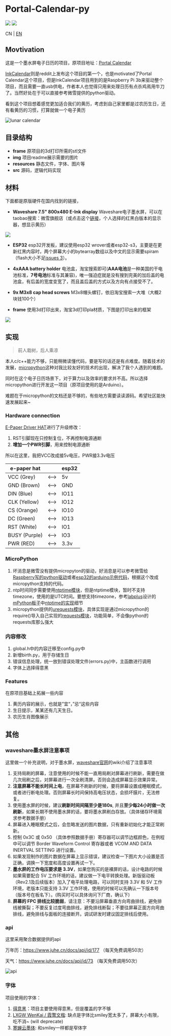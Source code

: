 # Portal-Calendar-py

![](https://img.shields.io/badge/MicroPython-language?style=flat-square&label=language) ![](https://img.shields.io/badge/esp32-platform?style=flat-square&label=platform&color=lightgrey
)


CN | [EN](./README-en.md)

## Movtivation

这是一个墨水屏电子日历的项目，原项目地址：[Portal Calendar](https://github.com/wuspy/portal_calendar)

[InkCalendar](https://github.com/13Bytes/eInkCalendar)则是reddit上发布这个项目的第一个，也是motivated了Portal Calendar这个项目，但是InkCalendar项目用到的是Raspberry Pi 3b来驱动整个项目，而且需要一直usb供电，作者本人也觉得只用来处理日历有点杀鸡焉用牛刀了。当然好处在于可以直接参考微雪提供的python驱动。

看到这个项目想着感觉更加适合我们的黄历，考虑到自己家里都是过农历生日，还有看黄历的习惯，打算就做一个电子黄历

![lunar calendar](./img/lunar.jpg)

## 目录结构

- **frame** 原项目的3d打印所需的stl文件
- **img** 项目readme展示需要的图片
- **resources** 静态文件，字体、图片等
- **src**  源码，逻辑代码实现


## 材料

下面都是原版硬件在国内找到的链接，
- **Waveshare 7.5" 800x480 E-Ink display** Waveshare电子墨水屏，可以在taobao搜索：微雪旗舰店（或点击这个[链接](https://detail.tmall.com/item.htm?id=633262461077)，个人选择的红黑白版本的显示器，想显示黄历）

![](./img/display-zh.png)

- **ESP32** esp32开发板，建议使用esp32 wrover或者esp32-s3，主要是在更新红黑内容时，两个屏幕大小的bytearray数组以及中文的显示需要spiram（flash大小不足[issues 3](https://github.com/eleveyuan/Portal-Calendar-py/issues/3)）。

- **4xAAA battery holder** 电池盒，淘宝搜索即可(**AAA电池**是一种美国的干电池标准，**7号电池**标准与其兼容)，唯一强迫症就是没有搜到完美的加后盖的电池盒，有后盖的宽度变宽了，而且盖后盖的方式以及方向有点接受不了。

- **9x M3x8 cap head screws** M3x8帽头螺钉，依旧淘宝搜索一大堆（大概2块钱100个）

- **frame** 使用3d打印出来，淘宝3d打印pla材质，下图是打印出来的框架

![](./img/frame.png)


## 实现

> 前人栽树，后人乘凉

本人c/c++能力不够，只能稍微读懂代码，要是写的话还是有点难度。随着技术的发展，[micropython](https://micropython.org/)这种对我比较友好的技术的出现，解决了我个人遇到的难题。

同时在这个电子日历场景下，对于算力以及效率的要求并不高。所以选择micropython进行开发这一项目（原项目使用的是Arduino）。

难题在于micropython的文档还是不够的，有些地方需要读读源码。希望社区能快速发展起来~

### Hardware connection

[E-Paper Driver HAT](https://www.waveshare.net/wiki/E-Paper_Driver_HAT)进行了升级修改：
1. RST引脚现在只控制复位，不再控制电源通断
2. **增加一个PWR引脚**，用来控制电源通断

所以在这里，我把VCC改成接5v电压，PWR接3.3v电压

| e-paper hat | | esp32 |
| ----- | --- | ---- |
| VCC (Grey) | <--> | 5v |
| GND (Brown) | <--> | GND |
| DIN (Blue) | <--> | IO11 |
| CLK (Yellow) | <--> | IO12 |
| CS (Orange) | <--> | IO10 |
| DC (Green) | <--> | IO13 |
| RST (White) | <--> | IO1 |
| BUSY (Purple)	 | <--> | IO3 |
| PWR (RED) | <--> | 3.3v |

### MicroPython

1. 坏消息是微雪没有提供micropyton的驱动，好消息是可以参考微雪给[Raspberry写的python驱动]( https://www.waveshare.net/w/upload/7/71/E-Paper_code.zip)或者[esp32的arduino示例代码](https://www.waveshare.net/w/upload/5/50/E-Paper_ESP32_Driver_Board_Code.7z)，根据这个改成micropython支持的代码。
2. ntp时间同步需要使用[ntptime模块](https://github.com/micropython/micropython-lib/blob/v1.20.0/micropython/net/ntptime/ntptime.py)，但是ntptime模块，暂时不支持timezone，使用的是UTC时间。要想支持timezone，参考[labplus](https://github.com/labplus-cn)设计的[mPython板子](https://mpython.readthedocs.io/zh/master/)中[ntptime的实现](https://github.com/labplus-cn/mpython/blob/018626912edc47db2a7cb35a63509d5ca1517508/port/modules/ntptime.py)细节
1. micropython提供的[urequests模块]()，具体实现是通过micropython的require()导入自己实现的[requests模块](https://github.com/micropython/micropython-lib/blob/master/python-ecosys/requests/requests/__init__.py)，功能简单，不会像python的requests库那么强大

### 内容修改

1. global.h中的内容迁移至config.py中
2. 新增birth.py，用于存储生日
3. 错误信息处理，统一放到错误处理文件(errors.py)中，主函数进行调用
4. 字体上选择得意黑


### Features

在原项目基础上拓展一些内容

1. 黄历内容的展示，也就是”宜“，”忌“这些内容
2. 生日提示，某某还有几天生日。
3. 农历生肖图像展示


## 其他

### waveshare墨水屏注意事项
这里做一个补充说明，对于墨水屏，[waveshare官网](https://www.waveshare.net/wiki/7.5inch_e-Paper_HAT_Manual)的wiki介绍了注意事项

1. 支持局刷的屏幕，注意使用的时候不能一直用局刷对屏幕进行刷新，需要在做几次局刷之后，对屏幕进行一次全刷清屏。否则会造成屏幕显示效果异常。
2. **注意屏幕不能长时间上电**，在屏幕不刷新的时候，要将屏幕设置成睡眠模式，或者进行断电处理。否则屏幕长时间保持高电压状态，会损坏膜片，无法修复。
3. 使用墨水屏的时候，建议**刷新时间间隔至少是180s**, 并且**至少每24小时做一次刷新**，如果长期不使用墨水屏的话，要将墨水屏刷白存放。（具体储存环境需求参考数据手册）
4. 屏幕进入睡眠模式之后，会忽略发送的图片数据，只有重新初始化才能正常刷新。
5. 控制 0x3C 或 0x50 （具体参照数据手册）寄存器可以调节边框颜色，在例程中可以调节 Border Waveform Control 寄存器或者 VCOM AND DATA INERTVAL SETTING 进行设置。
6. 如果发现制作的图片数据在屏幕上显示错误，建议检查一下图片大小设置是否正确，调换一下宽度和高度设置再试一下。
7. **墨水屏的工作电压要求是 3.3V**，如果您购买的是裸屏的话，设计电路的时候如果需要配合 5V 工作环境的话，建议做一下电平转换处理。新版驱动板（Rev2.1及后续版本）加入了电平处理电路，可以同时支持 3.3V 和 5V 工作环境，老版本只能支持 3.3V 工作环境，使用的时候可以先确认一下版本号（版本号在板名下）。(购买时可以具体询问下厂商，确认下)
8. **屏幕的 FPC 排线比较脆弱**，请注意：不要沿屏幕垂直方向弯曲排线，避免排线被撕裂；不要反复过度弯曲排线，避免排线断裂；不要往屏幕正面方向弯曲排线，避免排线与面板的连接断开。调试研发时建议固定排线后使用。

### api

这里采用聚合数据提供的api

万年历：https://www.juhe.cn/docs/api/id/177 （每天免费调用50次）

天气：https://www.juhe.cn/docs/api/id/73 （每天免费调用50次）

![api](./img/api.jpg)


### 字体
项目使用的字体：
1. [得意黑](https://github.com/atelier-anchor/smiley-sans)：项目主要使用得意黑，但是覆盖的字不够
2. [LXGW WenKai / 霞鹜文楷](https://github.com/lxgw/LxgwWenKai): 缺点是字体比smiley宽太多了，屏幕大小有限，吃不消~ (will deprecate)
3. [寒蝉云墨体](https://github.com/Warren2060/ChillYunmoGothic): 和smiley一样都是窄体字